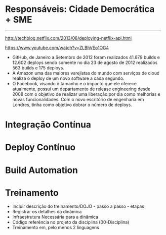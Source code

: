 # **Responsáveis: Cidade Democrática + SME**

***
http://techblog.netflix.com/2013/08/deploying-netflix-api.html

https://www.youtube.com/watch?v=ZLBhVEo1OG4

* GitHub, de Janeiro a Setembro de 2012 foram realizados 41.679 builds e 12.602 deploys sendo somente no dia 23 de agosto de 2012 realizados 563 builds e 175 deploys.
* A Amazon uma das maiores varejistas do mundo com serviços de cloud realiza o deploy de um novo software a cada segundo.
* O Facebook, visando o tamanho e o impacto que ele oferece atualmente, possui um departamento de release engineering desde 2008 com o objetivo de realizar uma liberação por dia como melhorias e novas funcionalidades. Com o novo escritório de engenharia em Londres, tinha como objetivo dobrar o número de deploys.

# Integração Contínua


# Deploy Contínuo


# Build Automation

# Treinamento

* Incluir descrição do treinamento/DOJO - passo a passo - etapas
* Registrar os detalhes da dinâmica
* Infraestrutura Necessária para a dinâmica
* Código referência no projeto da disciplina (00-Disciplina)
* Treinamento em, pelo menos 2 linguagens
